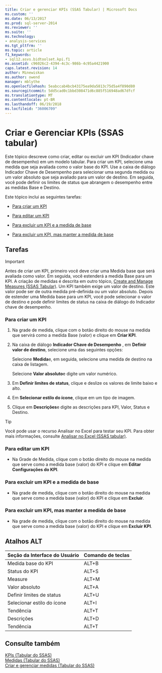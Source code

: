 ```yaml
---
title: Criar e gerenciar KPIs (SSAS Tabular) | Microsoft Docs
ms.custom: ''
ms.date: 06/13/2017
ms.prod: sql-server-2014
ms.reviewer: ''
ms.suite: ''
ms.technology:
- analysis-services
ms.tgt_pltfrm: ''
ms.topic: article
f1_keywords:
- sql12.asvs.bidtoolset.kpi.f1
ms.assetid: c96026c2-4394-4c3c-986b-4c95a4421900
caps.latest.revision: 14
author: Minewiskan
ms.author: owend
manager: mblythe
ms.openlocfilehash: 5eabccab4bcb43175ea9da5813c75d5a4f890d80
ms.sourcegitcommit: 5dd5cad0c1bbd308471d6c885f516948ad67dfcf
ms.translationtype: MT
ms.contentlocale: pt-BR
ms.lasthandoff: 06/19/2018
ms.locfileid: "36006709"
---
```

# <a name="create-and-manage-kpis-ssas-tabular"></a>Criar e Gerenciar KPIs (SSAS tabular)
  Este tópico descreve como criar, editar ou excluir um KPI (Indicador chave de desempenho) em um modelo tabular. Para criar um KPI, selecione uma medida que seja avaliada como o valor base do KPI. Use a caixa de diálogo Indicador Chave de Desempenho para selecionar uma segunda medida ou um valor absoluto que seja avaliado para um valor de destino. Em seguida, você pode definir os limites de status que abrangem o desempenho entre as medidas Base e Destino.  
  
 Este tópico inclui as seguintes tarefas:  
  
-   [Para criar um KPI](#bkmk_create_KPI)  
  
-   [Para editar um KPI](#bkmk_edit_KPI)  
  
-   [Para excluir um KPI e a medida de base](#bkmk_delete)  
  
-   [Para excluir um KPI, mas manter a medida de base](#bkmk_delete_KPI)  
  
## <a name="tasks"></a>Tarefas  
  
> [!IMPORTANT]  
>  Antes de criar um KPI, primeiro você deve criar uma Medida base que será avaliada como valor. Em seguida, você estenderá a medida Base para um KPI. A criação de medidas é descrita em outro tópico, [Create and Manage Measures &#40;SSAS Tabular&#41;](measures-ssas-tabular.md). Um KPI também exige um valor de destino. Este valor pode ser de outra medida pré-definida ou um valor absoluto. Depois de estender uma Medida base para um KPI, você pode selecionar o valor de destino e pode definir limites de status na caixa de diálogo do Indicador chave de desempenho.  
  
###  <a name="bkmk_create_KPI"></a> Para criar um KPI  
  
1.  Na grade de medida, clique com o botão direito do mouse na medida que servirá como a medida Base (valor) e clique em **Criar KPI**.  
  
2.  Na caixa de diálogo **Indicador Chave de Desempenho** , em **Definir valor de destino**, selecione uma das seguintes opções:  
  
     Selecione **Medida**e, em seguida, selecione uma medida de destino na caixa de listagem.  
  
     Selecione **Valor absoluto**e digite um valor numérico.  
  
3.  Em **Definir limites de status**, clique e deslize os valores de limite baixo e alto.  
  
4.  Em **Selecionar estilo do ícone**, clique em um tipo de imagem.  
  
5.  Clique em **Descrições**e digite as descrições para KPI, Valor, Status e Destino.  
  
> [!TIP]  
>  Você pode usar o recurso Analisar no Excel para testar seu KPI. Para obter mais informações, consulte [Analisar no Excel &#40;SSAS tabular&#41;](analyze-in-excel-ssas-tabular.md).  
  
###  <a name="bkmk_edit_KPI"></a> Para editar um KPI  
  
-   Na Grade de Medida, clique com o botão direito do mouse na medida que serve como a medida base (valor) do KPI e clique em **Editar Configurações do KPI**.  
  
###  <a name="bkmk_delete"></a> Para excluir um KPI e a medida de base  
  
-   Na grade de medida, clique com o botão direito do mouse na medida que serve como a medida base (valor) do KPI e clique em **Excluir**.  
  
###  <a name="bkmk_delete_KPI"></a> Para excluir um KPI, mas manter a medida de base  
  
-   Na grade de medida, clique com o botão direito do mouse na medida que serve como a medida base (valor) do KPI e clique em **Excluir KPI**.  
  
## <a name="alt-shortcuts"></a>Atalhos ALT  
  
|Seção da Interface do Usuário|Comando de teclas|  
|----------------|-----------------|  
|Medida base do KPI|ALT+B|  
|Status do KPI|ALT+S|  
|Measure|ALT+M|  
|Valor absoluto|ALT+A|  
|Definir limites de status|ALT+U|  
|Selecionar estilo do ícone|ALT+I|  
|Tendência|ALT+T|  
|Descrições|ALT+D|  
|Tendência|ALT+T|  
  
## <a name="see-also"></a>Consulte também  
 [KPIs &#40;Tabular do SSAS&#41;](kpis-ssas-tabular.md)   
 [Medidas &#40;Tabular do SSAS&#41;](measures-ssas-tabular.md)   
 [Criar e gerenciar medidas &#40;Tabular do SSAS&#41;](create-and-manage-measures-ssas-tabular.md)  
  
  